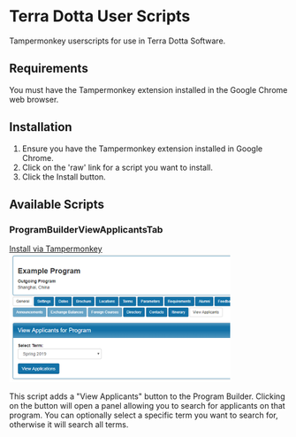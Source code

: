 # Terra Dotta User Scripts
Tampermonkey userscripts for use in Terra Dotta Software.

## Requirements
You must have the Tampermonkey extension installed in the Google Chrome web browser.

## Installation
1. Ensure you have the Tampermonkey extension installed in Google Chrome.
2. Click on the 'raw' link for a script you want to install.
3. Click the Install button.

## Available Scripts
### ProgramBuilderViewApplicantsTab
<a href="https://github.com/cmckenzie6/TerraDottaUserScripts/raw/master/ProgramBuilderViewApplicantsTab.user.js">Install via Tampermonkey</a><br>
<img src="https://github.com/cmckenzie6/TerraDottaUserScripts/blob/master/screenshots/ProgramBuilderViewApplicantsTab.png" alt="drawing" width="400"/>
<p>This script adds a "View Applicants" button to the Program Builder. Clicking on the button will open a panel allowing you to search for applicants on that program. You can optionally select a specific term you want to search for, otherwise it will search all terms.</p>
